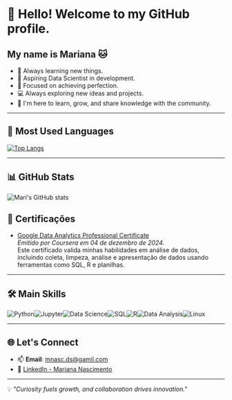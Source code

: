 # 👋 Hello! Welcome to my GitHub profile.

## My name is Mariana 🐱

- 🌟 Always learning new things.
- 🌱 Aspiring Data Scientist in development.
- 🎯 Focused on achieving perfection.
- 💻 Always exploring new ideas and projects.
- 💬 I'm here to learn, grow, and share knowledge with the community.

---

## 🚀 Most Used Languages
[![Top Langs](https://github-readme-stats.vercel.app/api/top-langs/?username=MariNascimento1&layout=compact&langs_count=6&theme=radical)](https://github.com/anuraghazra/github-readme-stats)

---

## 📊 GitHub Stats
![Mari's GitHub stats](https://github-readme-stats.vercel.app/api?username=MariNascimento1&show_icons=true&theme=radical)



## 📜 Certificações

- [Google Data Analytics Professional Certificate](https://www.credly.com/go/nN5zJS75)  
  *Emitido por Coursera em 04 de dezembro de 2024.*  
  Este certificado valida minhas habilidades em análise de dados, incluindo coleta, limpeza, análise e apresentação de dados usando ferramentas como SQL, R e planilhas.
---

## 🛠️ Main Skills
<div style="display: flex; flex-wrap: wrap;">
  <!-- Python -->
  <img src="https://img.shields.io/badge/Python-3776AB?style=for-the-badge&logo=python&logoColor=white" alt="Python" />
  <!-- Jupyter -->
  <img src="https://img.shields.io/badge/Jupyter-F37626.svg?&style=for-the-badge&logo=Jupyter&logoColor=white" alt="Jupyter" />
  <!-- Data Science -->
  <img src="https://img.shields.io/badge/Data%20Science-FF6F00?style=for-the-badge&logo=databricks&logoColor=white" alt="Data Science" />
  <!-- SQL -->
  <img src="https://img.shields.io/badge/SQL-4479A1?style=for-the-badge&logo=postgresql&logoColor=white" alt="SQL" />
  <!-- R -->
  <img src="https://img.shields.io/badge/R-276DC3?style=for-the-badge&logo=r&logoColor=white" alt="R" />
  <!-- Data Analysis -->
  <img src="https://img.shields.io/badge/Data%20Analysis-4CAF50?style=for-the-badge&logo=google-analytics&logoColor=white" alt="Data Analysis" />
  <!-- Linux -->
  <img src="https://img.shields.io/badge/Linux-FCC624?style=for-the-badge&logo=linux&logoColor=black" alt="Linux" />
</div>



---

## 🌐 Let's Connect
- 📫 **Email**: mnasc.ds@gamil.com
- 💼 [LinkedIn - Mariana Nascimento](https://www.linkedin.com/in/mariananascimento-/)

---

💡 *"Curiosity fuels growth, and collaboration drives innovation."*
